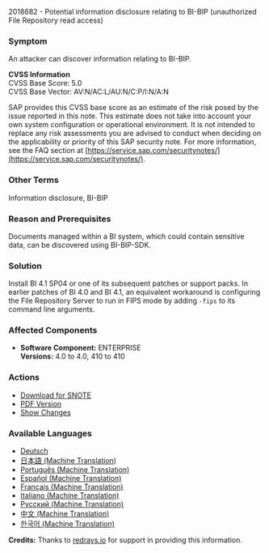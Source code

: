 2018682 - Potential information disclosure relating to BI-BIP (unauthorized File Repository read access)

### Symptom
An attacker can discover information relating to BI-BIP.

**CVSS Information**  
CVSS Base Score: 5.0  
CVSS Base Vector: AV:N/AC:L/AU:N/C:P/I:N/A:N

SAP provides this CVSS base score as an estimate of the risk posed by the issue reported in this note. This estimate does not take into account your own system configuration or operational environment. It is not intended to replace any risk assessments you are advised to conduct when deciding on the applicability or priority of this SAP security note. For more information, see the FAQ section at [https://service.sap.com/securitynotes/](https://service.sap.com/securitynotes/).

### Other Terms
Information disclosure, BI-BIP

### Reason and Prerequisites
Documents managed within a BI system, which could contain sensitive data, can be discovered using BI-BIP-SDK.

### Solution
Install BI 4.1 SP04 or one of its subsequent patches or support packs. In earlier patches of BI 4.0 and BI 4.1, an equivalent workaround is configuring the File Repository Server to run in FIPS mode by adding `-fips` to its command line arguments.

### Affected Components
- **Software Component:** ENTERPRISE  
  **Versions:** 4.0 to 4.0, 410 to 410

### Actions
- [Download for SNOTE](https://me.sap.com/note/0040000017874842017)
- [PDF Version](https://userapps.support.sap.com/sap/support/sfm/notes/print/0002018682?language=en-US&token=893917F8E4F6F3A00C2D238E1F1C3B57)
- [Show Changes](https://me.sap.com/notesLatestChanges/0002018682/E/diff)

### Available Languages
- [Deutsch](https://me.sap.com/notes/0002018682/D)
- [日本語 (Machine Translation)](https://me.sap.com/notes/0002018682/J)
- [Português (Machine Translation)](https://me.sap.com/notes/0002018682/P)
- [Español (Machine Translation)](https://me.sap.com/notes/0002018682/S)
- [Français (Machine Translation)](https://me.sap.com/notes/0002018682/F)
- [Italiano (Machine Translation)](https://me.sap.com/notes/0002018682/I)
- [Русский (Machine Translation)](https://me.sap.com/notes/0002018682/R)
- [中文 (Machine Translation)](https://me.sap.com/notes/0002018682/1)
- [한국어 (Machine Translation)](https://me.sap.com/notes/0002018682/3)

**Credits:** Thanks to [redrays.io](https://redrays.io) for support in providing this information.